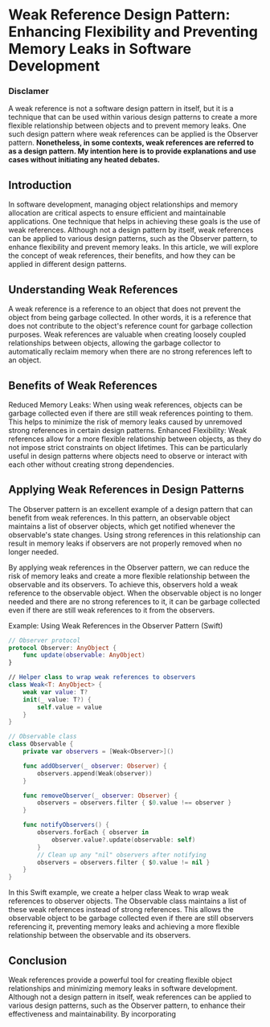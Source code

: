 # Weak Reference Design Pattern: Enhancing Flexibility and Preventing Memory Leaks in Software Development

### Disclamer
A weak reference is not a software design pattern in itself, but it is a technique that can be used within various design patterns to create a more flexible relationship between objects and to prevent memory leaks. One such design pattern where weak references can be applied is the Observer pattern. 
**Nonetheless, in some contexts, weak references are referred to as a design pattern. My intention here is to provide explanations and use cases without initiating any heated debates.**

## Introduction

In software development, managing object relationships and memory allocation are critical aspects to ensure efficient and maintainable applications. One technique that helps in achieving these goals is the use of weak references. Although not a design pattern by itself, weak references can be applied to various design patterns, such as the Observer pattern, to enhance flexibility and prevent memory leaks. In this article, we will explore the concept of weak references, their benefits, and how they can be applied in different design patterns.

## Understanding Weak References

A weak reference is a reference to an object that does not prevent the object from being garbage collected. In other words, it is a reference that does not contribute to the object's reference count for garbage collection purposes. Weak references are valuable when creating loosely coupled relationships between objects, allowing the garbage collector to automatically reclaim memory when there are no strong references left to an object.

## Benefits of Weak References

Reduced Memory Leaks: When using weak references, objects can be garbage collected even if there are still weak references pointing to them. This helps to minimize the risk of memory leaks caused by unremoved strong references in certain design patterns.
Enhanced Flexibility: Weak references allow for a more flexible relationship between objects, as they do not impose strict constraints on object lifetimes. This can be particularly useful in design patterns where objects need to observe or interact with each other without creating strong dependencies.

## Applying Weak References in Design Patterns

The Observer pattern is an excellent example of a design pattern that can benefit from weak references. In this pattern, an observable object maintains a list of observer objects, which get notified whenever the observable's state changes. Using strong references in this relationship can result in memory leaks if observers are not properly removed when no longer needed.

By applying weak references in the Observer pattern, we can reduce the risk of memory leaks and create a more flexible relationship between the observable and its observers. To achieve this, observers hold a weak reference to the observable object. When the observable object is no longer needed and there are no strong references to it, it can be garbage collected even if there are still weak references to it from the observers.

Example: Using Weak References in the Observer Pattern (Swift)

```swift
// Observer protocol
protocol Observer: AnyObject {
    func update(observable: AnyObject)
}

// Helper class to wrap weak references to observers
class Weak<T: AnyObject> {
    weak var value: T?
    init(_ value: T?) {
        self.value = value
    }
}

// Observable class
class Observable {
    private var observers = [Weak<Observer>]()

    func addObserver(_ observer: Observer) {
        observers.append(Weak(observer))
    }

    func removeObserver(_ observer: Observer) {
        observers = observers.filter { $0.value !== observer }
    }

    func notifyObservers() {
        observers.forEach { observer in
            observer.value?.update(observable: self)
        }
        // Clean up any "nil" observers after notifying
        observers = observers.filter { $0.value != nil }
    }
}
```

In this Swift example, we create a helper class Weak to wrap weak references to observer objects. The Observable class maintains a list of these weak references instead of strong references. This allows the observable object to be garbage collected even if there are still observers referencing it, preventing memory leaks and achieving a more flexible relationship between the observable and its observers.

## Conclusion

Weak references provide a powerful tool for creating flexible object relationships and minimizing memory leaks in software development. Although not a design pattern in itself, weak references can be applied to various design patterns, such as the Observer pattern, to enhance their effectiveness and maintainability. By incorporating

